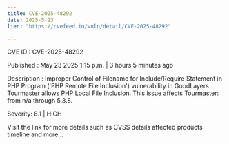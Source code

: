 ```yaml
---
title: CVE-2025-48292
date: 2025-5-23
lien: "https://cvefeed.io/vuln/detail/CVE-2025-48292"

---
```


CVE ID : CVE-2025-48292

Published :  May 23
2025
1:15 p.m. | 3 hours
5 minutes ago

Description : Improper Control of Filename for Include/Require Statement in PHP Program ('PHP Remote File Inclusion') vulnerability in GoodLayers Tourmaster allows PHP Local File Inclusion. This issue affects Tourmaster: from n/a through 5.3.8.

Severity: 8.1 | HIGH

Visit the link for more details
such as CVSS details
affected products
timeline
and more...
